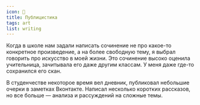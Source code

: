 ```yaml
---
icon: 📗 
title: Публицистика
tags: art
list: writing
---
```


Когда в школе нам задали написать сочинение не про какое-то конкретное произведение, а на более свободную тему, я выбрал говорить про искусство в моей жизни. Это сочинение высоко оценила учительница, зачитывала его даже другим классам. У меня даже где-то сохранился его скан. 

В студенчестве некоторое время вел дневник, публиковал небольшие очерки в заметках Вконтакте. Написал несколько коротких рассказов, но все больше — анализа и рассуждений на сложные темы.


